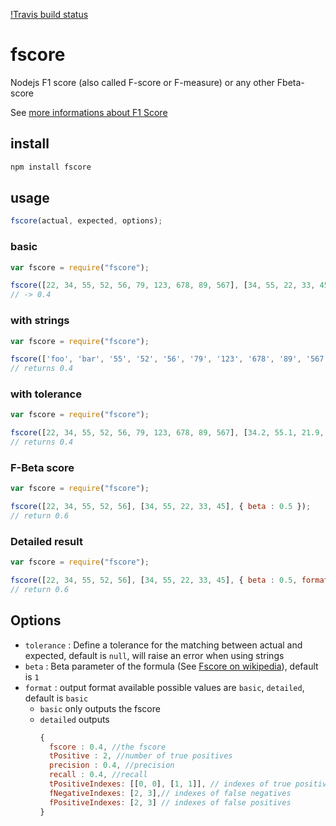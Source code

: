 [!Travis build status](https://travis-ci.org/piercus/fscore.svg?branch=master)
# fscore
Nodejs F1 score (also called F-score or F-measure) or any other Fbeta-score

See [more informations about F1 Score](https://en.wikipedia.org/wiki/F1_score)

## install

```bash
npm install fscore
```

## usage

```javascript
fscore(actual, expected, options);
```

### basic

```javascript
var fscore = require("fscore");

fscore([22, 34, 55, 52, 56, 79, 123, 678, 89, 567], [34, 55, 22, 33, 45]);
// -> 0.4
```

### with strings

```javascript
var fscore = require("fscore");

fscore(['foo', 'bar', '55', '52', '56', '79', '123', '678', '89', '567'], ['bar', '55', 'foo', '33', '45']);
// returns 0.4
```

### with tolerance

```javascript
var fscore = require("fscore");

fscore([22, 34, 55, 52, 56, 79, 123, 678, 89, 567], [34.2, 55.1, 21.9, 32.8, 45.1], { tolerance : 0.2 });
// returns 0.4
```
### F-Beta score

```javascript
var fscore = require("fscore");

fscore([22, 34, 55, 52, 56], [34, 55, 22, 33, 45], { beta : 0.5 });
// return 0.6
```
### Detailed result

```javascript
var fscore = require("fscore");

fscore([22, 34, 55, 52, 56], [34, 55, 22, 33, 45], { beta : 0.5, format : 'detailed' });
// return 0.6
```

## Options

* `tolerance` : Define a tolerance for the matching between actual and expected, default is `null`, will raise an error when using strings
* `beta` : Beta parameter of the formula (See [Fscore on wikipedia](https://en.wikipedia.org/wiki/F1_score)), default is `1`
* `format` : output format available possible values are `basic`, `detailed`, default is `basic`
  * `basic` only outputs the fscore
  * `detailed` outputs
    ```javascript
    {
      fscore : 0.4, //the fscore
      tPositive : 2, //number of true positives
      precision : 0.4, //precision
      recall : 0.4, //recall
      tPositiveIndexes: [[0, 0], [1, 1]], // indexes of true positives matches
      fNegativeIndexes: [2, 3],// indexes of false negatives
      fPositiveIndexes: [2, 3] // indexes of false positives
    }
    ```
